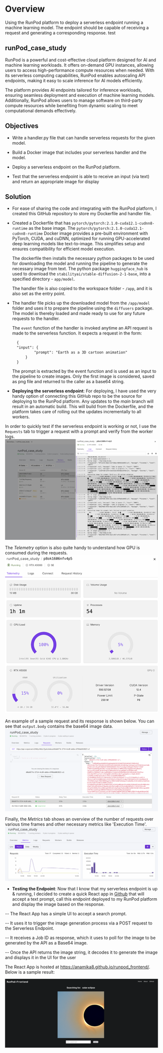 # Overview

Using the RunPod platform to deploy a serverless endpoint running a machine learning model. The endpoint should be capable of receiving a request and generating a corresponding response. test

## runPod_case_study

RunPod is a powerful and cost-effective cloud platform designed for AI and machine learning workloads. It offers on-demand GPU instances, allowing users to access high-performance compute resources when needed. With its serverless computing capabilities, RunPod enables autoscaling API endpoints, making it easy to scale inference for AI models efficiently.

The platform provides AI endpoints tailored for inference workloads, ensuring seamless deployment and execution of machine learning models. Additionally, RunPod allows users to manage software on third-party compute resources while benefiting from dynamic scaling to meet computational demands effectively.

## Objectives

- Write a handler.py file that can handle serverless requests for the given model.

- Build a Docker image that includes your serverless handler and the model.

- Deploy a serverless endpoint on the RunPod platform.

- Test that the serverless endpoint is able to receive an input (via text) and return an appropriate image for display

## Solution

- For ease of sharing the code and integrating with the RunPod platform, I created this GitHub repository to store my Dockerfile and handler file.

- Created a Dockerfile that has `pytorch/pytorch:2.1.0-cuda12.1-cudnn8-runtime` as the base image. The `pytorch/pytorch:2.1.0-cuda12.1-cudnn8-runtime` Docker image provides a pre-built environment with PyTorch, CUDA, and cuDNN, optimized for running GPU-accelerated deep learning models like text-to-image. This simplifies setup and ensures compatibility for efficient model execution.

  The dockerfile then installs the necessary python packages to be used for downloading the model and running the pipeline to generate the necessary image from text. The python package `huggingface_hub` is used to download the `stabilityai/stable-diffusion-2-1-base`, into a specified directory - `app/model`.

  The handler file is also copied to the workspace folder - `/app`, and it is also set as the entry point.

- The handler file picks up the downloaded model from the `/app/model` folder and uses it to prepare the pipeline using the `diffusers` package. The model is thereby loaded and made ready to use for any future requests to the handler.

  The `event` function of the handler is invoked anytime an API request is made to the serverless function. It expects a request in the form:

  ```
    {
    "input": {
            "prompt": "Earth as a 3D cartoon animation"
        }
    }
  ```

  The prompt is extracted by the event function and is used as an input to the pipeline to create images. Only the first image is considered, saved as png file and returned to the caller as a base64 string.

- **Deploying the serverless endpoint**: For deploying, I have used the very handy option of connecting this GitHub repo to be the source for deploying to the RunPod platform. Any updates to the _main_ branch will result in an automatic build. This will build from the Dockerfile, and the platform takes care of rolling out the updates incrementally to all workers.

In order to quickly test if the serverless endpoint is working or not, I use the `Requests` tab to trigger a request with a prompt and verify from the worker logs.
![worker logs](https://github.com/anamika8/runPod_case_study/blob/image_store/worker_logs.png?raw=true)

The _Telemetry_ option is also quite handy to understand how GPU is consumed during the requests.
![worker logs](https://github.com/anamika8/runPod_case_study/blob/image_store/telemetry.png?raw=true)

An example of a sample request and its response is shown below. You can see that `output.body` contains the base64 image data.
![worker logs](https://github.com/anamika8/runPod_case_study/blob/image_store/successful_test_request.png?raw=true)

Finally, the _Metrics_ tab shows an overview of the number of requests over various time frames and other necessary metrics like 'Execution Time'.
![worker logs](https://github.com/anamika8/runPod_case_study/blob/image_store/metrics.png?raw=true)

- **Testing the Endpoint**: Now that I know that my serverless endpoint is up & running, I decided to create a quick React app in [Github](https://github.com/anamika8/runpod_frontend) that will accept a text prompt, call this endpoint deployed to my RunPod platform and display the image based on the response.

-- The React App has a simple UI to accept a search prompt.

-- It uses it to trigger the image generation process via a POST request to the Serverless Endpoint.

-- It receives a Job ID as response, which it uses to poll for the image to be generated by the API as a Base64 image.

-- Once the API returns the image string, it decodes it to generate the image and displays it in the UI for the user

The React App is hosted at https://anamika8.github.io/runpod_frontend/. Below is a sample result:

![worker logs](https://github.com/anamika8/runPod_case_study/blob/image_store/app_ui.png?raw=true)
